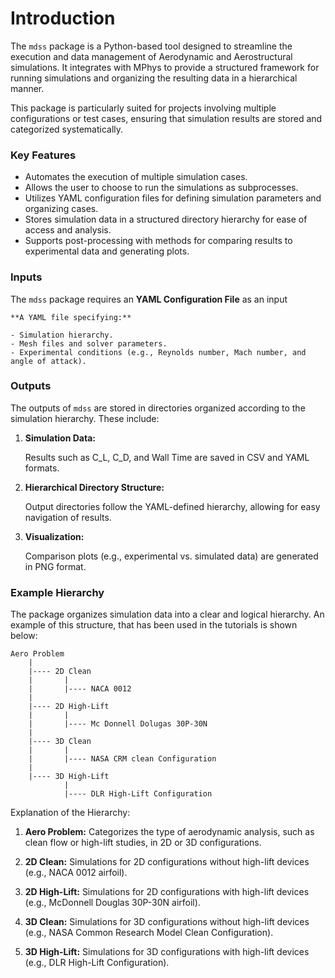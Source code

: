 # Introduction
The `mdss` package is a Python-based tool designed to streamline the execution and data management of Aerodynamic and Aerostructural simulations. It integrates with MPhys to provide a structured framework for running simulations and organizing the resulting data in a hierarchical manner.

This package is particularly suited for projects involving multiple configurations or test cases, ensuring that simulation results are stored and categorized systematically.

### Key Features
- Automates the execution of multiple simulation cases.
- Allows the user to choose to run the simulations as subprocesses.
- Utilizes YAML configuration files for defining simulation parameters and organizing cases.
- Stores simulation data in a structured directory hierarchy for ease of access and analysis.
- Supports post-processing with methods for comparing results to experimental data and generating plots.

### Inputs

The `mdss` package requires an **YAML Configuration File** as an input

    **A YAML file specifying:**

    - Simulation hierarchy.
    - Mesh files and solver parameters.
    - Experimental conditions (e.g., Reynolds number, Mach number, and angle of attack).

### Outputs

The outputs of `mdss` are stored in directories organized according to the simulation hierarchy. These include:

1. **Simulation Data:**

    Results such as C_L, C_D, and Wall Time are saved in CSV and YAML formats.

2. **Hierarchical Directory Structure:**

    Output directories follow the YAML-defined hierarchy, allowing for easy navigation of results.

3. **Visualization:**

    Comparison plots (e.g., experimental vs. simulated data) are generated in PNG format.

### Example Hierarchy

The package organizes simulation data into a clear and logical hierarchy. An example of this structure, that has been used in the tutorials is shown below:

```
Aero Problem
    |
    |---- 2D Clean
    |       |
    |       |---- NACA 0012
    |
    |---- 2D High-Lift
    |       |
    |       |---- Mc Donnell Dolugas 30P-30N
    |
    |---- 3D Clean
    |       |
    |       |---- NASA CRM clean Configuration
    |
    |---- 3D High-Lift
            |
            |---- DLR High-Lift Configuration
```
Explanation of the Hierarchy:

1. **Aero Problem:** Categorizes the type of aerodynamic analysis, such as clean flow or high-lift studies, in 2D or 3D configurations.

2. **2D Clean:** Simulations for 2D configurations without high-lift devices (e.g., NACA 0012 airfoil).

3. **2D High-Lift:** Simulations for 2D configurations with high-lift devices (e.g., McDonnell Douglas 30P-30N airfoil).

4. **3D Clean:** Simulations for 3D configurations without high-lift devices (e.g., NASA Common Research Model Clean Configuration).

5. **3D High-Lift:** Simulations for 3D configurations with high-lift devices (e.g., DLR High-Lift Configuration).